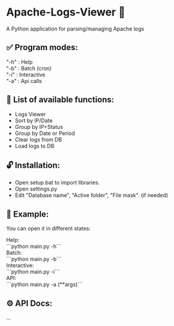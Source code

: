 # Apache-Logs-Viewer 🔎
A Python application for parsing/managing Apache logs

## ✅ Program modes:
"-h" : Help
</br>
"-b" : Batch (cron)
</br>
"-i" : Interactive
</br>
"-a" : Api calls
   
## 💬 List of available functions:
- Logs Viewer
- Sort by IP/Date
- Group by IP+Status
- Group by Date or Period
- Clear logs from DB
- Load logs to DB

## 🔓 Installation:
- Open setup.bat to import libraries.
- Open settings.py
- Edit "Database name", "Active folder", "File mask". (if needed)

## 📝 Example: 
<p>You can open it in different states:</p>
Help:
</br>
```python main.py -h```
</br>
Batch:
</br>
```python main.py -b```
</br>
Interactive:
</br>
```python main.py -i```
</br>
API:
</br>
```python main.py -a (**args)```

## ⚙️ API Docs:
...
